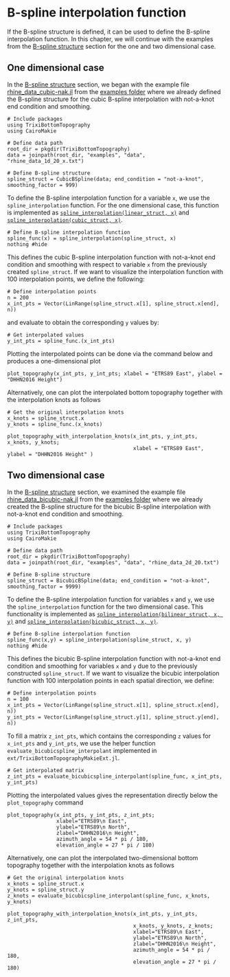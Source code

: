 # B-spline interpolation function

If the B-spline structure is defined, it can be used to define the B-spline interpolation function.
In this chapter, we will continue with the examples from the [B-spline structure](https://trixi-framework.github.io/TrixiBottomTopography.jl/dev/structure/)
section for the one and two dimensional case.

## One dimensional case

In the [B-spline structure](https://trixi-framework.github.io/TrixiBottomTopography.jl/dev/structure/)
section, we began with the example file
[rhine\_data\_cubic-nak.jl](https://github.com/trixi-framework/TrixiBottomTopography.jl/blob/main/examples/rhine_data_cubic-nak.jl)
from the [examples folder](https://github.com/trixi-framework/TrixiBottomTopography.jl/tree/main/examples)
where we already defined the B-spline structure for the cubic B-spline interpolation with not-a-knot end condition and smoothing.

```@example 1d
# Include packages
using TrixiBottomTopography
using CairoMakie

# Define data path
root_dir = pkgdir(TrixiBottomTopography)
data = joinpath(root_dir, "examples", "data", "rhine_data_1d_20_x.txt")

# Define B-spline structure
spline_struct = CubicBSpline(data; end_condition = "not-a-knot", smoothing_factor = 999)
```

To define the B-spline interpolation function for a variable `x`,
we use the `spline_interpolation` function. For the one dimensional case,
this function is implemented as [`spline_interpolation(linear_struct, x)`](https://trixi-framework.github.io/TrixiBottomTopography.jl/dev/reference/#TrixiBottomTopography.spline_interpolation-Tuple{LinearBSpline,%20Any})
and [`spline_interpolation(cubic_struct, x)`](https://trixi-framework.github.io/TrixiBottomTopography.jl/dev/reference/#TrixiBottomTopography.spline_interpolation-Tuple{CubicBSpline,%20Any}).

```@example 1d
# Define B-spline interpolation function
spline_func(x) = spline_interpolation(spline_struct, x)
nothing #hide
```

This defines the cubic B-spline interpolation function with not-a-knot end condition
and smoothing with respect to variable `x` from the previously created `spline_struct`.
If we want to visualize the interpolation function with 100 interpolation points, we define the following:
```@example 1d
# Define interpolation points
n = 200
x_int_pts = Vector(LinRange(spline_struct.x[1], spline_struct.x[end], n))
```

and evaluate to obtain the corresponding `y` values by:

```@example 1d
# Get interpolated values
y_int_pts = spline_func.(x_int_pts)
```

Plotting the interpolated points can be done via the command below and produces
a one-dimensional plot

```@example 1d
plot_topography(x_int_pts, y_int_pts; xlabel = "ETRS89 East", ylabel = "DHHN2016 Height")
```

Alternatively, one can plot the interpolated bottom topography together
with the interpolation knots as follows

```@example 1d
# Get the original interpolation knots
x_knots = spline_struct.x
y_knots = spline_func.(x_knots)

plot_topography_with_interpolation_knots(x_int_pts, y_int_pts, x_knots, y_knots;
                                         xlabel = "ETRS89 East", ylabel = "DHHN2016 Height" )
```

## Two dimensional case

In the [B-spline structure](https://trixi-framework.github.io/TrixiBottomTopography.jl/dev/structure/)
section, we examined the example file
[rhine\_data\_bicubic-nak.jl](https://github.com/trixi-framework/TrixiBottomTopography.jl/blob/main/examples/rhine_data_bicubic-nak.jl)
from the [examples folder](https://github.com/trixi-framework/TrixiBottomTopography.jl/tree/main/examples)
where we already created the B-spline structure for the bicubic B-spline interpolation
with not-a-knot end condition and smoothing.

```@example 2d
# Include packages
using TrixiBottomTopography
using CairoMakie

# Define data path
root_dir = pkgdir(TrixiBottomTopography)
data = joinpath(root_dir, "examples", "data", "rhine_data_2d_20.txt")

# Define B-spline structure
spline_struct = BicubicBSpline(data; end_condition = "not-a-knot", smoothing_factor = 9999)
```

To define the B-spline interpolation function for variables `x` and `y`,
we use the `spline_interpolation` function for the two dimensional case.
This functionality is implemented as [`spline_interpolation(bilinear_struct, x, y)`](https://trixi-framework.github.io/TrixiBottomTopography.jl/dev/reference/#TrixiBottomTopography.spline_interpolation-Tuple{BilinearBSpline,%20Any,%20Any})
and [`spline_interpolation(bicubic_struct, x, y)`](https://trixi-framework.github.io/TrixiBottomTopography.jl/dev/reference/#TrixiBottomTopography.spline_interpolation-Tuple{BicubicBSpline,%20Any,%20Any}).

```@example 2d
# Define B-spline interpolation function
spline_func(x,y) = spline_interpolation(spline_struct, x, y)
nothing #hide
```
This defines the bicubic B-spline interpolation function with not-a-knot end condition
and smoothing for variables `x` and `y` due to the previously constructed `spline_struct`. If we want to visualize the bicubic interpolation function with 100
interpolation points in each spatial direction, we define:

```@example 2d
# Define interpolation points
n = 100
x_int_pts = Vector(LinRange(spline_struct.x[1], spline_struct.x[end], n))
y_int_pts = Vector(LinRange(spline_struct.y[1], spline_struct.y[end], n))
```

To fill a matrix `z_int_pts`, which contains the corresponding `z` values
for `x_int_pts` and `y_int_pts`, we use the helper function
`evaluate_bicubicspline_interpolant` implemented in `ext/TrixiBottomTopographyMakieExt.jl`.

```@example 2d
# Get interpolated matrix
z_int_pts = evaluate_bicubicspline_interpolant(spline_func, x_int_pts, y_int_pts)
```

Plotting the interpolated values gives the representation directly below the
`plot_topography` command

```@example 2d
plot_topography(x_int_pts, y_int_pts, z_int_pts;
                xlabel="ETRS89\n East",
                ylabel="ETRS89\n North",
                zlabel="DHHN2016\n Height",
                azimuth_angle = 54 * pi / 180,
                elevation_angle = 27 * pi / 180)
```

Alternatively, one can plot the interpolated two-dimensional bottom topography together
with the interpolation knots as follows

```@example 2d
# Get the original interpolation knots
x_knots = spline_struct.x
y_knots = spline_struct.y
z_knots = evaluate_bicubicspline_interpolant(spline_func, x_knots, y_knots)

plot_topography_with_interpolation_knots(x_int_pts, y_int_pts, z_int_pts,
                                         x_knots, y_knots, z_knots;
                                         xlabel="ETRS89\n East",
                                         ylabel="ETRS89\n North",
                                         zlabel="DHHN2016\n Height",
                                         azimuth_angle = 54 * pi / 180,
                                         elevation_angle = 27 * pi / 180)
```